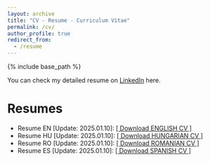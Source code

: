 ```yaml
---
layout: archive
title: "CV - Resume - Curriculum Vitae"
permalink: /cv/
author_profile: true
redirect_from:
  - /resume
---
```


{% include base_path %}
<div class="wordwrap"> You can check my detailed resume on  <a href="{{site.author.linkedin}}"> LinkedIn</a> here.</div>

Resumes
======
* Resume EN [Update: 2025.01.10]: <a href="http://mhd-hanif.github.io/files/CV_AttilaBiro_EN.pdf">[ Download ENGLISH CV ]</a> 
* Resume HU [Update: 2025.01.10]: <a href="http://mhd-hanif.github.io/files/CV_AttilaBiro_HU.pdf">[ Download HUNGARIAN CV ]</a> 
* Resume RO [Update: 2025.01.10]: <a href="http://mhd-hanif.github.io/files/CV_AttilaBiro_RO.pdf">[ Download ROMANIAN CV ]</a> 
* Resume ES [Update: 2025.01.10]: <a href="http://mhd-hanif.github.io/files/CV_AttilaBiro_ES.pdf">[ Download SPANISH CV ]</a>


<!-- 
Education
======
* Ph.D in Version Control Theory, GitHub University, 2018 (expected)
* M.S. in Jekyll, GitHub University, 2014
* B.S. in GitHub, GitHub University, 2012

Work experience
======
* Spring 2024: Academic Pages Collaborator
  * Github University
  * Duties includes: Updates and improvements to template
  * Supervisor: The Users

* Fall 2015: Research Assistant
  * Github University
  * Duties included: Merging pull requests
  * Supervisor: Professor Hub

* Summer 2015: Research Assistant
  * Github University
  * Duties included: Tagging issues
  * Supervisor: Professor Git
  
Skills
======
* Skill 1
* Skill 2
  * Sub-skill 2.1
  * Sub-skill 2.2
  * Sub-skill 2.3
* Skill 3

Publications
======
  <ul>{% for post in site.publications reversed %}
    {% include archive-single-cv.html %}
  {% endfor %}</ul>
  
Talks
======
  <ul>{% for post in site.talks reversed %}
    {% include archive-single-talk-cv.html  %}
  {% endfor %}</ul>
  
Teaching
======
  <ul>{% for post in site.teaching reversed %}
    {% include archive-single-cv.html %}
  {% endfor %}</ul>
  
Service and leadership
======
* Currently signed in to 43 different slack teams

-->

